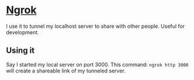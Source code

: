 # [Ngrok](https://ngrok.com/)
I use it to tunnel my localhost server to share with other people. Useful for development.

## Using it
Say I started my local server on port 3000. This command: `ngrok http 3000`  will create a shareable link of my tunneled server.